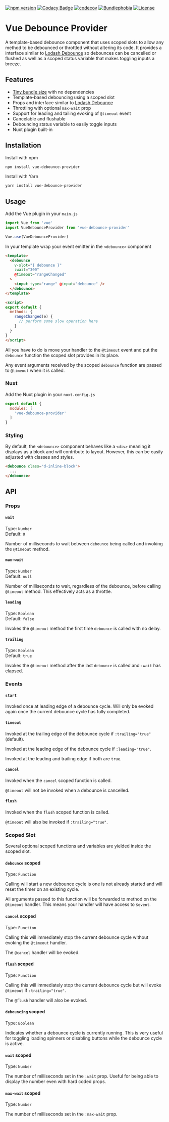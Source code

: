 [![npm version](https://badgen.net/npm/v/vue-debounce-provider?color=green)](https://www.npmjs.com/package/vue-debounce-provider)
[![Codacy Badge](https://app.codacy.com/project/badge/Grade/0123ecbaca724d6d9be29a24f7264acb)](https://www.codacy.com/manual/Soviut/vue-debounce-provider)
[![codecov](https://codecov.io/gh/Soviut/vue-debounce-provider/branch/master/graph/badge.svg)](https://codecov.io/gh/Soviut/vue-debounce-provider)
[![Bundlephobia](https://badgen.net/bundlephobia/minzip/vue-debounce-provider?color=green)](https://bundlephobia.com/result?p=vue-debounce-provider)
[![License](https://badgen.net/github/license/Soviut/vue-debounce-provider?color=green)](https://github.com/Soviut/vue-debounce-provider/blob/master/LICENSE)

# Vue Debounce Provider

A template-based debounce component that uses scoped slots to allow any method
to be debounced or throttled without altering its code. It provides a
interface similar to [Lodash Debounce](https://lodash.com/docs/4.17.15#debounce)
so debounces can be cancelled or flushed as well as a scoped status variable
that makes toggling inputs a breeze.

## Features

*   [Tiny bundle size](https://bundlephobia.com/result?p=vue-debounce-provider) with no dependencies
*   Template-based debouncing using a scoped slot
*   Props and interface similar to [Lodash Debounce](https://lodash.com/docs/4.17.15#debounce)
*   Throttling with optional `max-wait` prop
*   Support for leading and tailing evoking of `@timeout` event
*   Cancelable and flushable
*   Debouncing status variable to easily toggle inputs
*   Nuxt plugin built-in

## Installation

Install with npm

```bash
npm install vue-debounce-provider
```

Install with Yarn

```bash
yarn install vue-debounce-provider
```

## Usage

Add the Vue plugin in your `main.js`

```js
import Vue from 'vue'
import VueDebounceProvider from 'vue-debounce-provider'

Vue.use(VueDebounceProvider)
```

In your template wrap your event emitter in the `<debounce>` component

```html
<template>
  <debounce
    v-slot="{ debounce }"
    :wait="300"
    @timeout="rangeChanged"
  >
    <input type="range" @input="debounce" />
  </debounce>
</template>

<script>
export default {
  methods: {
    rangeChanged(e) {
      // perform some slow operation here
    }
  }
}
</script>
```

All you have to do is move your handler to the `@timeout` event and put
the `debounce` function the scoped slot provides in its place.

Any event arguments received by the scoped `debounce` function are passed to
`@timeout` when it is called.

### Nuxt

Add the Nuxt plugin in your `nuxt.config.js`

```js
export default {
  modules: [
    'vue-debounce-provider'
  ]
}
```

### Styling

By default, the `<debounce>` component behaves like a `<div>`
meaning it displays as a block and will contribute to layout. However, this can
be easily adjusted with classes and styles.

```html
<debounce class="d-inline-block">
  ...
</debounce>
```

## API

### Props

#### `wait`

Type: `Number`<br/>
Default: `0`

Number of milliseconds to wait between `debounce` being called and invoking the
`@timeout` method.

#### `max-wait`

Type: `Number`<br/>
Default: `null`

Number of milliseconds to wait, regardless of the debounce, before calling
`@timeout` method. This effectively acts as a throttle.

#### `leading`

Type: `Boolean`<br/>
Default: `false`

Invokes the `@timeout` method the first time `debounce` is called with no delay.

#### `trailing`

Type: `Boolean`<br/>
Default: `true`

Invokes the `@timeout` method after the last `debounce` is called and `:wait`
has elapsed.

### Events

#### `start`

Invoked once at leading edge of a debounce cycle. Will only be evoked again
once the current debounce cycle has fully completed.

#### `timeout`

Invoked at the trailing edge of the debounce cycle if `:trailing="true"`
(default).

Invoked at the leading edge of the debounce cycle if `:leading="true"`.

Invoked at the leading and trailing edge if both are `true`.

#### `cancel`

Invoked when the `cancel` scoped function is called.

`@timeout` will not be invoked when a debounce is cancelled.

#### `flush`

Invoked when the `flush` scoped function is called.

`@timeout` will also be invoked if `:trailing="true"`.

### Scoped Slot

Several optional scoped functions and variables are yielded inside the scoped
slot.

#### `debounce` scoped

Type: `Function`

Calling will start a new debounce cycle is one is not already started and will
reset the timer on an existing cycle.

All arguments passed to this function will be forwarded to method on the
`@timeout` handler. This means your handler will have access to `$event`.

#### `cancel` scoped

Type: `Function`

Calling this will immediately stop the current debounce cycle without evoking
the `@timeout` handler.

The `@cancel` handler will be evoked.

#### `flush` scoped

Type: `Function`

Calling this will immediately stop the current debounce cycle but will evoke
`@timeout` if `:trailing="true"`.

The `@flush` handler will also be evoked.

#### `debouncing` scoped

Type: `Boolean`

Indicates whether a debounce cycle is currently running. This is very useful
for toggling loading spinners or disabling buttons while the debounce cycle
is active.

#### `wait` scoped

Type: `Number`

The number of milliseconds set in the `:wait` prop. Useful for being able to
display the number even with hard coded props.

#### `max-wait` scoped

Type: `Number`

The number of milliseconds set in the `:max-wait` prop.
